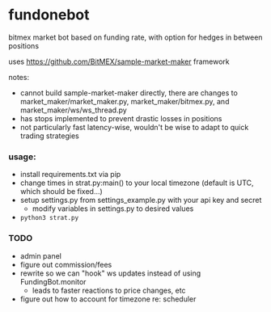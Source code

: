 # fundonebot

bitmex market bot
based on funding rate, with option for hedges in between positions

uses https://github.com/BitMEX/sample-market-maker framework

notes:
- cannot build sample-market-maker directly, there are changes to market_maker/market_maker.py, market_maker/bitmex.py, and market_maker/ws/ws_thread.py
- has stops implemented to prevent drastic losses in positions
- not particularly fast latency-wise, wouldn't be wise to adapt to quick trading strategies

### usage:
- install requirements.txt via pip
- change times in strat.py:main() to your local timezone (default is UTC, which should be fixed...)
- setup settings.py from settings_example.py with your api key and secret
	- modify variables in settings.py to desired values
- `python3 strat.py`

### TODO
- admin panel
- figure out commission/fees
- rewrite so we can "hook" ws updates instead of using FundingBot.monitor
	- leads to faster reactions to price changes, etc
- figure out how to account for timezone re: scheduler
